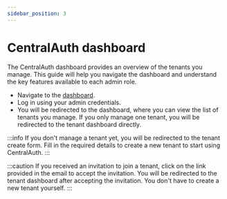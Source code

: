```yaml
---
sidebar_position: 3
---
```


# CentralAuth dashboard

The CentralAuth dashboard provides an overview of the tenants you manage. This guide will help you navigate the dashboard and understand the key features available to each admin role.

- Navigate to the [dashboard](https://centralauth.com/dashboard).
- Log in using your admin credentials. 
- You will be redirected to the dashboard, where you can view the list of tenants you manage. If you only manage one tenant, you will be redirected to the tenant dashboard directly.

:::info
If you don't manage a tenant yet, you will be redirected to the tenant create form. Fill in the required details to create a new tenant to start using CentralAuth.
:::

:::caution
If you received an invitation to join a tenant, click on the link provided in the email to accept the invitation. You will be redirected to the tenant dashboard after accepting the invitation. You don't have to create a new tenant yourself.
:::